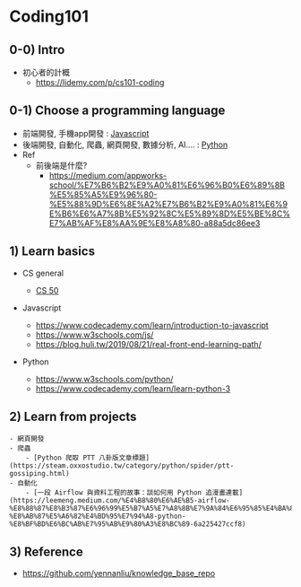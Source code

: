 # Coding101

## 0-0) Intro

- 初心者的計概
	- https://lidemy.com/p/cs101-coding

## 0-1) Choose a programming language

- 前端開發, 手機app開發 : [Javascript](https://www.javascript.com/)
- 後端開發, 自動化, 爬蟲, 網頁開發, 數據分析, AI.... : [Python](https://www.python.org/)
- Ref
	- 前後端是什麼?
		- https://medium.com/appworks-school/%E7%B6%B2%E9%A0%81%E6%96%B0%E6%89%8B%E5%85%A5%E9%96%80-%E5%88%9D%E6%8E%A2%E7%B6%B2%E9%A0%81%E6%9E%B6%E6%A7%8B%E5%92%8C%E5%89%8D%E5%BE%8C%E7%AB%AF%E8%AA%9E%E8%A8%80-a88a5dc86ee3

## 1) Learn basics

- CS general
	- [CS 50](https://www.youtube.com/watch?v=4zy0z5W0-w4&list=PLhQjrBD2T380Xnv_v683p6UjiKJZe13ki)

- Javascript
	- https://www.codecademy.com/learn/introduction-to-javascript
	- https://www.w3schools.com/js/
	- https://blog.huli.tw/2019/08/21/real-front-end-learning-path/

- Python
	- https://www.w3schools.com/python/
	- https://www.codecademy.com/learn/learn-python-3


## 2) Learn from projects

	- 網頁開發
	- 爬蟲
		- [Python 爬取 PTT 八卦版文章標題](https://steam.oxxostudio.tw/category/python/spider/ptt-gossiping.html)
	- 自動化
		- [一段 Airflow 與資料工程的故事：談如何用 Python 追漫畫連載](https://leemeng.medium.com/%E4%B8%80%E6%AE%B5-airflow-%E8%88%87%E8%B3%87%E6%96%99%E5%B7%A5%E7%A8%8B%E7%9A%84%E6%95%85%E4%BA%8B-%E8%AB%87%E5%A6%82%E4%BD%95%E7%94%A8-python-%E8%BF%BD%E6%BC%AB%E7%95%AB%E9%80%A3%E8%BC%89-6a225427ccf8)

## 3) Reference

- https://github.com/yennanliu/knowledge_base_repo